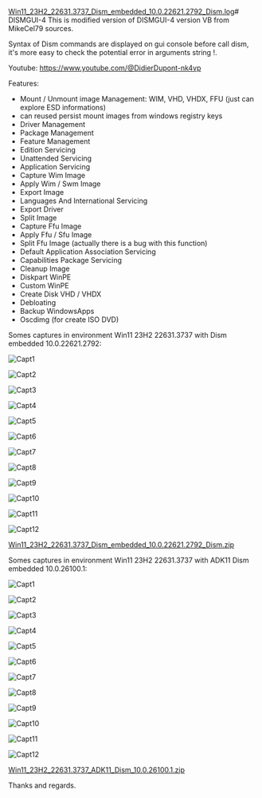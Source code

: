[Win11_23H2_22631.3737_Dism_embedded_10.0.22621.2792_Dism.log](https://github.com/user-attachments/files/15859427/Win11_23H2_22631.3737_Dism_embedded_10.0.22621.2792_Dism.log)# DISMGUI-4
This is modified version of DISMGUI-4 version VB from MikeCel79 sources.

Syntax of Dism commands are displayed on gui console before call dism, it's more easy to check the potential error in arguments string !.

Youtube:
https://www.youtube.com/@DidierDupont-nk4vp

Features:
- Mount / Unmount image Management: WIM, VHD, VHDX, FFU (just can explore ESD informations)
- can reused persist mount images from windows registry keys
- Driver Management
- Package Management
- Feature Management
- Edition Servicing
- Unattended Servicing
- Application Servicing
- Capture Wim Image
- Apply Wim / Swm Image
- Export Image
- Languages And International Servicing
- Export Driver
- Split Image
- Capture Ffu Image
- Apply Ffu / Sfu Image
- Split Ffu Image (actually there is a bug with this function)
- Default Application Association Servicing
- Capabilities Package Servicing
- Cleanup Image
- Diskpart WinPE
- Custom WinPE
- Create Disk VHD / VHDX
- Debloating
- Backup WindowsApps
- Oscdimg (for create ISO DVD)

Somes captures in environment Win11 23H2 22631.3737 with Dism embedded 10.0.22621.2792:

![Capt1](https://github.com/Dede333/VB_DISMGUI/assets/61848651/54658cca-f5c3-4c4e-a209-fe809a11aa10)

![Capt2](https://github.com/Dede333/VB_DISMGUI/assets/61848651/d6e15d4e-dd74-4886-8057-f02fcbb8f471)

![Capt3](https://github.com/Dede333/VB_DISMGUI/assets/61848651/7e5d8c90-a9c6-4f79-b56c-42b8cb3b4f39)

![Capt4](https://github.com/Dede333/VB_DISMGUI/assets/61848651/5209e8c0-8d24-45fb-af3c-4a7515bc80a9)

![Capt5](https://github.com/Dede333/VB_DISMGUI/assets/61848651/4fa306f8-c525-4560-bd2b-d42ae658f6b7)

![Capt6](https://github.com/Dede333/VB_DISMGUI/assets/61848651/352521cc-e231-47bf-8908-411c68aefa1b)

![Capt7](https://github.com/Dede333/VB_DISMGUI/assets/61848651/b02b3a72-3e31-46a0-b14a-7e16696b3fe3)

![Capt8](https://github.com/Dede333/VB_DISMGUI/assets/61848651/25cf3474-1aad-4839-8f8c-716594d6beb4)

![Capt9](https://github.com/Dede333/VB_DISMGUI/assets/61848651/6d464c44-dafc-447d-82a3-5629b0faa2c2)

![Capt10](https://github.com/Dede333/VB_DISMGUI/assets/61848651/45cfb7ef-eafb-4133-bf95-057268b33a7a)

![Capt11](https://github.com/Dede333/VB_DISMGUI/assets/61848651/60e62fc3-d5eb-423a-b695-1bf183ffe98d)

![Capt12](https://github.com/Dede333/VB_DISMGUI/assets/61848651/2c5b5413-2930-46b5-90ff-5c54cda03311)

[Win11_23H2_22631.3737_Dism_embedded_10.0.22621.2792_Dism.zip](https://github.com/user-attachments/files/15859468/Win11_23H2_22631.3737_Dism_embedded_10.0.22621.2792_Dism.zip)



Somes captures in environment Win11 23H2 22631.3737 with ADK11 Dism embedded 10.0.26100.1:

![Capt1](https://github.com/Dede333/VB_DISMGUI/assets/61848651/f8ded113-8e83-42ad-948d-d6d0ae3611bc)

![Capt2](https://github.com/Dede333/VB_DISMGUI/assets/61848651/e715eb11-ae55-4e6d-bfab-84c1eef06dce)


![Capt3](https://github.com/Dede333/VB_DISMGUI/assets/61848651/2b02dc11-0558-4149-91a9-4d6a2e9628ce)

![Capt4](https://github.com/Dede333/VB_DISMGUI/assets/61848651/c5f9bbad-64e7-47c7-a01b-34a5097a48b3)

![Capt5](https://github.com/Dede333/VB_DISMGUI/assets/61848651/aa52f8cf-0b05-4810-a9e6-de9e9209dd54)

![Capt6](https://github.com/Dede333/VB_DISMGUI/assets/61848651/de8ad2d5-a2df-4a47-8ddf-926f2f4f657b)

![Capt7](https://github.com/Dede333/VB_DISMGUI/assets/61848651/89b4c061-7b91-42dd-8c3d-ec46b6be9c19)

![Capt8](https://github.com/Dede333/VB_DISMGUI/assets/61848651/0b841c64-2a8c-46ef-a613-cd7f256a1d6f)

![Capt9](https://github.com/Dede333/VB_DISMGUI/assets/61848651/f9da041f-689c-49e7-b28b-a7cb1c813888)

![Capt10](https://github.com/Dede333/VB_DISMGUI/assets/61848651/c6cfd02f-7c4e-4b90-b633-f7d006e91224)

![Capt11](https://github.com/Dede333/VB_DISMGUI/assets/61848651/0cd2949e-cdca-45e1-9fab-e6b39a870611)

![Capt12](https://github.com/Dede333/VB_DISMGUI/assets/61848651/5a6bc066-d2ea-494d-9cca-6d3d94ca5768)

[Win11_23H2_22631.3737_ADK11_Dism_10.0.26100.1.zip](https://github.com/user-attachments/files/15859466/Win11_23H2_22631.3737_ADK11_Dism_10.0.26100.1.zip)


Thanks and regards.

